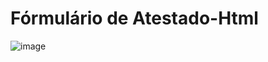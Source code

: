 # Fórmulário de Atestado-Html
![image](https://user-images.githubusercontent.com/84162098/160045240-477ca82b-97f2-493b-ad37-3b9e3d36b87b.png)
